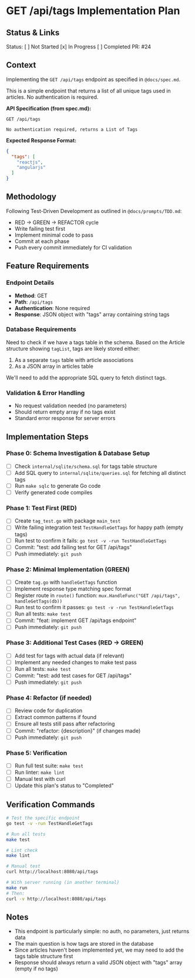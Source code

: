 # GET /api/tags Implementation Plan

## Status & Links

Status: [ ] Not Started [x] In Progress [ ] Completed
PR: #24

## Context

Implementing the `GET /api/tags` endpoint as specified in `@docs/spec.md`.

This is a simple endpoint that returns a list of all unique tags used in articles. No authentication is required.

**API Specification (from spec.md):**

```
GET /api/tags

No authentication required, returns a List of Tags
```

**Expected Response Format:**

```json
{
  "tags": [
    "reactjs",
    "angularjs"
  ]
}
```

## Methodology

Following Test-Driven Development as outlined in `@docs/prompts/TDD.md`:
- RED → GREEN → REFACTOR cycle
- Write failing test first
- Implement minimal code to pass
- Commit at each phase
- Push every commit immediately for CI validation

## Feature Requirements

### Endpoint Details
- **Method**: GET
- **Path**: `/api/tags`
- **Authentication**: None required
- **Response**: JSON object with "tags" array containing string tags

### Database Requirements

Need to check if we have a tags table in the schema. Based on the Article structure showing `tagList`, tags are likely stored either:
1. As a separate `tags` table with article associations
2. As a JSON array in articles table

We'll need to add the appropriate SQL query to fetch distinct tags.

### Validation & Error Handling
- No request validation needed (no parameters)
- Should return empty array if no tags exist
- Standard error response for server errors

## Implementation Steps

### Phase 0: Schema Investigation & Database Setup
- [ ] Check `internal/sqlite/schema.sql` for tags table structure
- [ ] Add SQL query to `internal/sqlite/queries.sql` for fetching all distinct tags
- [ ] Run `make sqlc` to generate Go code
- [ ] Verify generated code compiles

### Phase 1: Test First (RED)
- [ ] Create `tag_test.go` with package `main_test`
- [ ] Write failing integration test `TestHandleGetTags` for happy path (empty tags)
- [ ] Run test to confirm it fails: `go test -v -run TestHandleGetTags`
- [ ] Commit: "test: add failing test for GET /api/tags"
- [ ] Push immediately: `git push`

### Phase 2: Minimal Implementation (GREEN)
- [ ] Create `tag.go` with `handleGetTags` function
- [ ] Implement response type matching spec format
- [ ] Register route in `route()` function: `mux.HandleFunc("GET /api/tags", handleGetTags(db))`
- [ ] Run test to confirm it passes: `go test -v -run TestHandleGetTags`
- [ ] Run all tests: `make test`
- [ ] Commit: "feat: implement GET /api/tags endpoint"
- [ ] Push immediately: `git push`

### Phase 3: Additional Test Cases (RED → GREEN)
- [ ] Add test for tags with actual data (if relevant)
- [ ] Implement any needed changes to make test pass
- [ ] Run all tests: `make test`
- [ ] Commit: "test: add test cases for GET /api/tags"
- [ ] Push immediately: `git push`

### Phase 4: Refactor (if needed)
- [ ] Review code for duplication
- [ ] Extract common patterns if found
- [ ] Ensure all tests still pass after refactoring
- [ ] Commit: "refactor: {description}" (if changes made)
- [ ] Push immediately: `git push`

### Phase 5: Verification
- [ ] Run full test suite: `make test`
- [ ] Run linter: `make lint`
- [ ] Manual test with curl
- [ ] Update this plan's status to "Completed"

## Verification Commands

```bash
# Test the specific endpoint
go test -v -run TestHandleGetTags

# Run all tests
make test

# Lint check
make lint

# Manual test
curl http://localhost:8080/api/tags

# With server running (in another terminal)
make run
# Then:
curl -v http://localhost:8080/api/tags
```

## Notes

- This endpoint is particularly simple: no auth, no parameters, just returns data
- The main question is how tags are stored in the database
- Since articles haven't been implemented yet, we may need to add the tags table structure first
- Response should always return a valid JSON object with "tags" array (empty if no tags)
